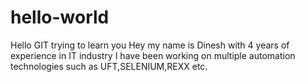 # hello-world
Hello GIT trying to learn you
Hey my name is Dinesh with 4 years of experience in IT industry
I have been working on multiple automation technologies such as UFT,SELENIUM,REXX etc.
